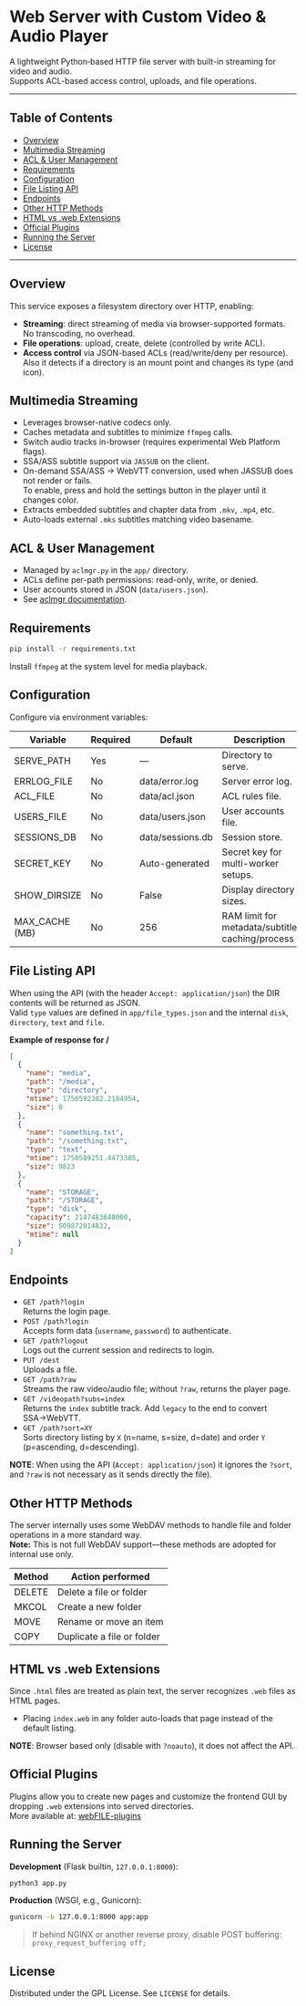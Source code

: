 # Web Server with Custom Video & Audio Player

A lightweight Python‐based HTTP file server with built-in streaming for video and audio.     
Supports ACL-based access control, uploads, and file operations.    

---

## Table of Contents
- [Overview](#overview)  
- [Multimedia Streaming](#multimedia-streaming)  
- [ACL & User Management](#acl--user-management)  
- [Requirements](#requirements)  
- [Configuration](#configuration)  
- [File Listing API](#file-listing-api)  
- [Endpoints](#endpoints)
- [Other HTTP Methods](#other-http-methods)  
- [HTML vs .web Extensions](#html-vs-web-extensions)  
- [Official Plugins](#official-plugins)  
- [Running the Server](#running-the-server)  
- [License](#license)  

---

## Overview
This service exposes a filesystem directory over HTTP, enabling:  
- **Streaming**: direct streaming of media via browser-supported formats. No transcoding, no overhead.
- **File operations**: upload, create, delete (controlled by write ACL).  
- **Access control** via JSON-based ACLs (read/write/deny per resource).    
Also it detects if a directory is an mount point and changes its type (and icon).  

## Multimedia Streaming
- Leverages browser-native codecs only.  
- Caches metadata and subtitles to minimize `ffmpeg` calls.  
- Switch audio tracks in-browser (requires experimental Web Platform flags).  
- SSA/ASS subtitle support via `JASSUB` on the client.  
- On-demand SSA/ASS → WebVTT conversion, used when JASSUB does not render or fails.    
  To enable, press and hold the settings button in the player until it changes color.
- Extracts embedded subtitles and chapter data from `.mkv`, `.mp4`, etc.  
- Auto-loads external `.mks` subtitles matching video basename.

## ACL & User Management
- Managed by `aclmgr.py` in the `app/` directory.  
- ACLs define per-path permissions: read-only, write, or denied.  
- User accounts stored in JSON (`data/users.json`).  
- See [aclmgr documentation](aclmgr.md).

## Requirements
```bash
pip install -r requirements.txt
```  
Install `ffmpeg` at the system level for media playback.

## Configuration
Configure via environment variables:

| Variable       | Required | Default            | Description                                     |
| -------------- | -------- | ------------------ | ----------------------------------------------- |
| SERVE_PATH     | Yes      | —                  | Directory to serve.                             |
| ERRLOG_FILE    | No       | data/error.log     | Server error log.                               |
| ACL_FILE       | No       | data/acl.json      | ACL rules file.                                 |
| USERS_FILE     | No       | data/users.json    | User accounts file.                             |
| SESSIONS_DB    | No       | data/sessions.db   | Session store.                                  |
| SECRET_KEY     | No       | Auto-generated     | Secret key for multi-worker setups.             |
| SHOW_DIRSIZE   | No       | False              | Display directory sizes.                        |
| MAX_CACHE (MB) | No       | 256                | RAM limit for metadata/subtitle caching/process |


## File Listing API
When using the API (with the header `Accept: application/json`) the DIR contents will be returned as JSON.  
Valid `type` values are defined in `app/file_types.json` and the internal `disk`, `directory`, `text` and `file`.

**Example of response for /**  
```json
[
  {
    "name": "media",
    "path": "/media",
    "type": "directory",
    "mtime": 1750592302.2184954,
    "size": 0
  },
  {
    "name": "something.txt",
    "path": "/something.txt",
    "type": "text",
    "mtime": 1750589251.4473305,
    "size": 9823
  },
  {
    "name": "STORAGE",
    "path": "/STORAGE",
    "type": "disk",
    "capacity": 2147483648000,
    "size": 509872014832,
    "mtime": null
  }
]
```

## Endpoints
- `GET /path?login`  
  Returns the login page. 
- `POST /path?login`  
  Accepts form data (`username`, `password`) to authenticate.  
- `GET /path?logout`  
  Logs out the current session and redirects to login.  
- `PUT /dest`  
  Uploads a file.   
- `GET /path?raw`  
  Streams the raw video/audio file; without `?raw`, returns the player page.  
- `GET /videopath?subs=index`  
  Returns the `index` subtitle track. Add `legacy` to the end to convert SSA→WebVTT.  
- `GET /path?sort=XY`  
  Sorts directory listing by `X` (n=name, s=size, d=date) and order `Y` (p=ascending, d=descending).  

**NOTE**: When using the API (`Accept: application/json`) it ignores the `?sort`, and `?raw` is not necessary as it sends directly the file).    


## Other HTTP Methods
The server internally uses some WebDAV methods to handle file and folder operations in a more standard way.   
**Note:** This is not full WebDAV support—these methods are adopted for internal use only.    

| Method | Action performed            |
|--------|-----------------------------|
| DELETE | Delete a file or folder     |
| MKCOL  | Create a new folder         |
| MOVE   | Rename or move an item      |
| COPY   | Duplicate a file or folder  |

## HTML vs .web Extensions
Since `.html` files are treated as plain text, the server recognizes `.web` files as HTML pages.  
- Placing `index.web` in any folder auto-loads that page instead of the default listing.    

**NOTE**: Browser based only (disable with `?noauto`), it does not affect the API.

## Official Plugins
Plugins allow you to create new pages and customize the frontend GUI by dropping `.web` extensions into served directories.  
More available at: [webFILE-plugins](https://github.com/Sergio00166/webFILE-plugins)

## Running the Server
**Development** (Flask builtin, `127.0.0.1:8000`):
```bash
python3 app.py
```

**Production** (WSGI, e.g., Gunicorn):
```bash
gunicorn -b 127.0.0.1:8000 app:app
```

> If behind NGINX or another reverse proxy, disable POST buffering:  
> `proxy_request_buffering off;`

## License
Distributed under the GPL License. See `LICENSE` for details.
